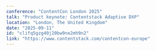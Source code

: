```yaml
---
conference: "ContentCon London 2025"
talk: "Product keynote: Contentstack Adaptive DXP"
location: "London, The United Kingdom"
date: "2025-09-11"
id: "clifq5gzg40j20bw9ne2mh9n2"
link: "https://www.contentstack.com/contentcon-europe"
---
```


